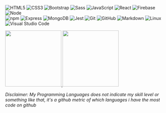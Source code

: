 
  ![HTML5](https://img.shields.io/badge/-HTML5-333333?style=flat&logo=HTML5)
  ![CSS3](https://img.shields.io/badge/-CSS3-333333?style=flat&logo=CSS3&logoColor=1572B6)
  ![Bootstrap](https://img.shields.io/badge/-Bootstrap-333333?style=flat&logo=bootstrap&logoColor=3333)
  ![Sass](https://img.shields.io/badge/-Sass-333333?style=flat&logo=Sass)
  ![JavaScript](https://img.shields.io/badge/-JavaScript-333333?style=flat&logo=javascript) 
  ![React](https://img.shields.io/badge/-React-333333?style=flat&logo=react)
  ![Firebase](https://img.shields.io/badge/-Firebase-333333?style=flat&logo=Firebase)
  ![Node](https://img.shields.io/badge/-Node.js-333333?style=flat&logo=Node.js)  
  ![npm](https://img.shields.io/badge/-npm-333333?style=flat&logo=npm)
  ![Express](https://img.shields.io/badge/-Express-333333?style=flat&logo=Express)
  ![MongoDB](https://img.shields.io/badge/-MongoDB-333333?style=flat&logo=MongoDB)
  ![Jest](https://img.shields.io/badge/-Jest-333333?style=flat&logo=Jest)
  ![Git](https://img.shields.io/badge/-Git-333333?style=flat&logo=git)
  ![GitHub](https://img.shields.io/badge/-GitHub-333333?style=flat&logo=github)
  ![Markdown](https://img.shields.io/badge/-Markdown-333333?style=flat&logo=markdown)
  ![Linux](https://img.shields.io/badge/-Linux-333333?style=flat&logo=Linux)
  ![Visual Studio Code](https://img.shields.io/badge/-Visual%20Studio%20Code-333333?style=flat&logo=visual-studio-code&logoColor=007ACC)


<p>
  <a href="https://github.com/dovimaj">
    <img height="180em" src="https://github-readme-stats.vercel.app/api?username=dovimaj&show_icons=true" />
    <img height="180em" src="https://github-readme-stats-eight-theta.vercel.app/api/top-langs/?username=dovimaj&layout=compact&exclude_lang=java+r" />    
  </a>
</p>

 *Disclaimer: My Programming Languages does not indicate my skill level or something like that, it's a github metric of which languages i have the most code on github*

